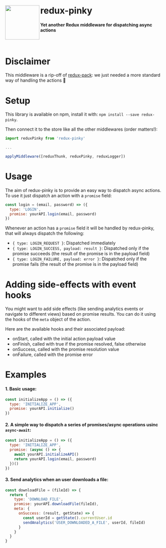 # redux-pinky <img src="http://vignette3.wikia.nocookie.net/pacman/images/1/1f/PinkyNew.png/revision/latest?cb=20160603182431" width="110" align="left">
#### Yet another Redux middleware for dispatching async actions
<br/>

# Disclaimer
This middleware is a rip-off of [redux-pack](https://github.com/lelandrichardson/redux-pack): we just needed a more standard way of handling the actions :shaved_ice:

# Setup
This library is available on npm, install it with: `npm install --save redux-pinky`.

Then connect it to the store like all the other middlewares (order matters!):
```javascript
import reduxPinky from 'redux-pinky'

...

applyMiddleware([reduxThunk, reduxPinky, reduxLogger])
```

# Usage
The aim of redux-pinky is to provide an easy way to dispatch async actions.  
To use it just dispatch an action with a `promise` field:  
```javascript
const login = (email, password) => ({
  type: 'LOGIN',
  promise: yourAPI.login(email, password)
})
```

Whenever an action has a `promise` field it will be handled by redux-pinky, that will always dispatch the following:
- `{ type: LOGIN_REQUEST }`: Dispatched immediately
- `{ type: LOGIN_SUCCESS, payload: result }`: Dispatched only if the promise succeeds (the result of the promise is in the payload field)
- `{ type: LOGIN_FAILURE, payload: error }`: Dispatched only if the promise fails (the result of the promise is in the payload field)
  
# Adding side-effects with event hooks
You might want to add side effects (like sending analytics events or navigate to different views) based on promise results.
You can do it using the hooks of the `meta` object of the action.

Here are the available hooks and their associated payload:
- onStart, called with the initial action payload value
- onFinish, called with true if the promise resolved, false otherwise
- onSuccess, called with the promise resolution value
- onFailure, called with the promise error

# Examples
#### 1. Basic usage:
```javascript
const initializeApp = () => ({
  type: 'INITIALIZE_APP',
  promise: yourAPI.initialize()
})
```
#### 2. A simple way to dispatch a series of promises/async operations usinc `async-await`:
```javascript
const initializeApp = () => ({
  type: 'INITIALIZE_APP',
  promise: (async () => {
    await yourAPI.initializeAPI()
    return yourAPI.login(email, password)
  })()
})
```
#### 3. Send analytics when an user downloads a file:
```javascript
const downloadFile = (fileId) => {
  return {
    type: 'DOWNLOAD_FILE',
    promise: yourAPI.downloadFile(fileId),
    meta: {
      onSuccess: (result, getState) => {
        const userId = getState().currentUser.id
        sendAnalytics('USER_DOWNLOADED_A_FILE', userId, fileId)
      }
    }
  }
}
```

